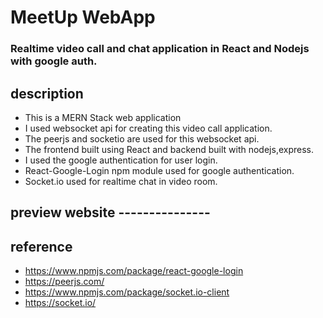 # MeetUp WebApp
### Realtime video call and chat application in React and Nodejs with google auth.

## description
- This is a MERN Stack web application
- I used websocket api for creating this video call application.
- The peerjs and socketio are used for this websocket api.
- The frontend built using React and backend built with nodejs,express.
- I used the google authentication for user login.
- React-Google-Login npm module used for google authentication.
- Socket.io used for realtime chat in video room.

## preview website ---------------

## reference
- https://www.npmjs.com/package/react-google-login
- https://peerjs.com/
- https://www.npmjs.com/package/socket.io-client
- https://socket.io/